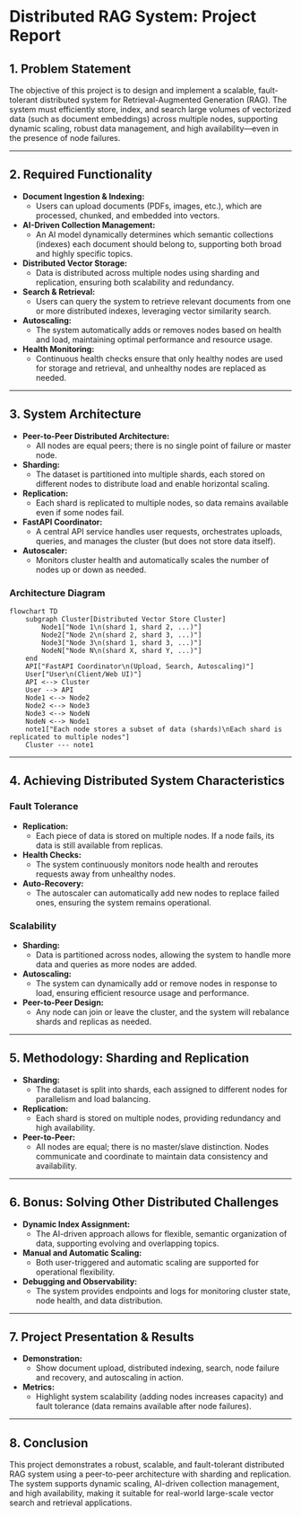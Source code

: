 # Distributed RAG System: Project Report

## 1. Problem Statement

The objective of this project is to design and implement a scalable, fault-tolerant distributed system for Retrieval-Augmented Generation (RAG). The system must efficiently store, index, and search large volumes of vectorized data (such as document embeddings) across multiple nodes, supporting dynamic scaling, robust data management, and high availability—even in the presence of node failures.

---

## 2. Required Functionality

- **Document Ingestion & Indexing:**
  - Users can upload documents (PDFs, images, etc.), which are processed, chunked, and embedded into vectors.
- **AI-Driven Collection Management:**
  - An AI model dynamically determines which semantic collections (indexes) each document should belong to, supporting both broad and highly specific topics.
- **Distributed Vector Storage:**
  - Data is distributed across multiple nodes using sharding and replication, ensuring both scalability and redundancy.
- **Search & Retrieval:**
  - Users can query the system to retrieve relevant documents from one or more distributed indexes, leveraging vector similarity search.
- **Autoscaling:**
  - The system automatically adds or removes nodes based on health and load, maintaining optimal performance and resource usage.
- **Health Monitoring:**
  - Continuous health checks ensure that only healthy nodes are used for storage and retrieval, and unhealthy nodes are replaced as needed.

---

## 3. System Architecture

- **Peer-to-Peer Distributed Architecture:**
  - All nodes are equal peers; there is no single point of failure or master node.
- **Sharding:**
  - The dataset is partitioned into multiple shards, each stored on different nodes to distribute load and enable horizontal scaling.
- **Replication:**
  - Each shard is replicated to multiple nodes, so data remains available even if some nodes fail.
- **FastAPI Coordinator:**
  - A central API service handles user requests, orchestrates uploads, queries, and manages the cluster (but does not store data itself).
- **Autoscaler:**
  - Monitors cluster health and automatically scales the number of nodes up or down as needed.

### **Architecture Diagram**

```
flowchart TD
    subgraph Cluster[Distributed Vector Store Cluster]
        Node1["Node 1\n(shard 1, shard 2, ...)"]
        Node2["Node 2\n(shard 2, shard 3, ...)"]
        Node3["Node 3\n(shard 1, shard 3, ...)"]
        NodeN["Node N\n(shard X, shard Y, ...)"]
    end
    API["FastAPI Coordinator\n(Upload, Search, Autoscaling)"]
    User["User\n(Client/Web UI)"]
    API <--> Cluster
    User --> API
    Node1 <--> Node2
    Node2 <--> Node3
    Node3 <--> NodeN
    NodeN <--> Node1
    note1["Each node stores a subset of data (shards)\nEach shard is replicated to multiple nodes"]
    Cluster --- note1
```

---

## 4. Achieving Distributed System Characteristics

### **Fault Tolerance**
- **Replication:**
  - Each piece of data is stored on multiple nodes. If a node fails, its data is still available from replicas.
- **Health Checks:**
  - The system continuously monitors node health and reroutes requests away from unhealthy nodes.
- **Auto-Recovery:**
  - The autoscaler can automatically add new nodes to replace failed ones, ensuring the system remains operational.

### **Scalability**
- **Sharding:**
  - Data is partitioned across nodes, allowing the system to handle more data and queries as more nodes are added.
- **Autoscaling:**
  - The system can dynamically add or remove nodes in response to load, ensuring efficient resource usage and performance.
- **Peer-to-Peer Design:**
  - Any node can join or leave the cluster, and the system will rebalance shards and replicas as needed.

---

## 5. Methodology: Sharding and Replication

- **Sharding:**
  - The dataset is split into shards, each assigned to different nodes for parallelism and load balancing.
- **Replication:**
  - Each shard is stored on multiple nodes, providing redundancy and high availability.
- **Peer-to-Peer:**
  - All nodes are equal; there is no master/slave distinction. Nodes communicate and coordinate to maintain data consistency and availability.

---

## 6. Bonus: Solving Other Distributed Challenges

- **Dynamic Index Assignment:**
  - The AI-driven approach allows for flexible, semantic organization of data, supporting evolving and overlapping topics.
- **Manual and Automatic Scaling:**
  - Both user-triggered and automatic scaling are supported for operational flexibility.
- **Debugging and Observability:**
  - The system provides endpoints and logs for monitoring cluster state, node health, and data distribution.

---

## 7. Project Presentation & Results

- **Demonstration:**
  - Show document upload, distributed indexing, search, node failure and recovery, and autoscaling in action.
- **Metrics:**
  - Highlight system scalability (adding nodes increases capacity) and fault tolerance (data remains available after node failures).

---

## 8. Conclusion

This project demonstrates a robust, scalable, and fault-tolerant distributed RAG system using a peer-to-peer architecture with sharding and replication. The system supports dynamic scaling, AI-driven collection management, and high availability, making it suitable for real-world large-scale vector search and retrieval applications. 